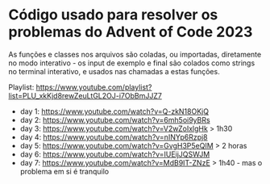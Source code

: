 Código usado para resolver os problemas do Advent of Code 2023 
==============================================================

As funções e classes nos arquivos são coladas, ou importadas, 
diretamente no modo interativo - os input de exemplo e final
são colados como strings no terminal interativo, e usados
nas chamadas a estas funções. 

Playlist:
https://www.youtube.com/playlist?list=PLU_xkKjd8rewZeuLtGL2OJ-i7ObBmJJZ7

  - day 1: https://www.youtube.com/watch?v=Q-zkN18OKjQ
  - day 2: https://www.youtube.com/watch?v=6mh5oi9yBRs
  - day 3: https://www.youtube.com/watch?v=V2wZoIxlgHk   > 1h30
  - day 4: https://www.youtube.com/watch?v=nINYp6Rzpj8
  - day 5: https://www.youtube.com/watch?v=GvgH3P5eQIM   > 2 horas
  - day 6: https://www.youtube.com/watch?v=IUEijJQSWJM
  - day 7: https://www.youtube.com/watch?v=MdB9IT-ZNzE  > 1h40 - mas o problema em si é tranquilo
